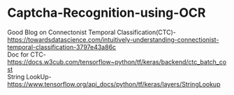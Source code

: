 # Captcha-Recognition-using-OCR
Good Blog on Connectonist Temporal Classification(CTC)- https://towardsdatascience.com/intuitively-understanding-connectionist-temporal-classification-3797e43a86c<br>
Doc for CTC- https://docs.w3cub.com/tensorflow~python/tf/keras/backend/ctc_batch_cost<br>
String LookUp- https://www.tensorflow.org/api_docs/python/tf/keras/layers/StringLookup
